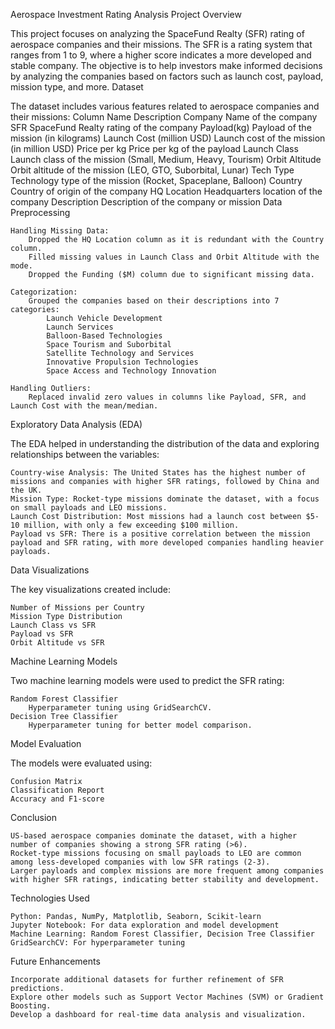 Aerospace Investment Rating Analysis
Project Overview

This project focuses on analyzing the SpaceFund Realty (SFR) rating of aerospace companies and their missions. The SFR is a rating system that ranges from 1 to 9, where a higher score indicates a more developed and stable company. The objective is to help investors make informed decisions by analyzing the companies based on factors such as launch cost, payload, mission type, and more.
Dataset

The dataset includes various features related to aerospace companies and their missions:
Column Name	Description
Company	Name of the company
SFR	SpaceFund Realty rating of the company
Payload(kg)	Payload of the mission (in kilograms)
Launch Cost (million USD)	Launch cost of the mission (in million USD)
Price per kg	Price per kg of the payload
Launch Class	Launch class of the mission (Small, Medium, Heavy, Tourism)
Orbit Altitude	Orbit altitude of the mission (LEO, GTO, Suborbital, Lunar)
Tech Type	Technology type of the mission (Rocket, Spaceplane, Balloon)
Country	Country of origin of the company
HQ Location	Headquarters location of the company
Description	Description of the company or mission
Data Preprocessing

    Handling Missing Data:
        Dropped the HQ Location column as it is redundant with the Country column.
        Filled missing values in Launch Class and Orbit Altitude with the mode.
        Dropped the Funding ($M) column due to significant missing data.

    Categorization:
        Grouped the companies based on their descriptions into 7 categories:
            Launch Vehicle Development
            Launch Services
            Balloon-Based Technologies
            Space Tourism and Suborbital
            Satellite Technology and Services
            Innovative Propulsion Technologies
            Space Access and Technology Innovation

    Handling Outliers:
        Replaced invalid zero values in columns like Payload, SFR, and Launch Cost with the mean/median.

Exploratory Data Analysis (EDA)

The EDA helped in understanding the distribution of the data and exploring relationships between the variables:

    Country-wise Analysis: The United States has the highest number of missions and companies with higher SFR ratings, followed by China and the UK.
    Mission Type: Rocket-type missions dominate the dataset, with a focus on small payloads and LEO missions.
    Launch Cost Distribution: Most missions had a launch cost between $5-10 million, with only a few exceeding $100 million.
    Payload vs SFR: There is a positive correlation between the mission payload and SFR rating, with more developed companies handling heavier payloads.

Data Visualizations

The key visualizations created include:

    Number of Missions per Country
    Mission Type Distribution
    Launch Class vs SFR
    Payload vs SFR
    Orbit Altitude vs SFR

Machine Learning Models

Two machine learning models were used to predict the SFR rating:

    Random Forest Classifier
        Hyperparameter tuning using GridSearchCV.
    Decision Tree Classifier
        Hyperparameter tuning for better model comparison.

Model Evaluation

The models were evaluated using:

    Confusion Matrix
    Classification Report
    Accuracy and F1-score

Conclusion

    US-based aerospace companies dominate the dataset, with a higher number of companies showing a strong SFR rating (>6).
    Rocket-type missions focusing on small payloads to LEO are common among less-developed companies with low SFR ratings (2-3).
    Larger payloads and complex missions are more frequent among companies with higher SFR ratings, indicating better stability and development.

Technologies Used

    Python: Pandas, NumPy, Matplotlib, Seaborn, Scikit-learn
    Jupyter Notebook: For data exploration and model development
    Machine Learning: Random Forest Classifier, Decision Tree Classifier
    GridSearchCV: For hyperparameter tuning

Future Enhancements

    Incorporate additional datasets for further refinement of SFR predictions.
    Explore other models such as Support Vector Machines (SVM) or Gradient Boosting.
    Develop a dashboard for real-time data analysis and visualization.
